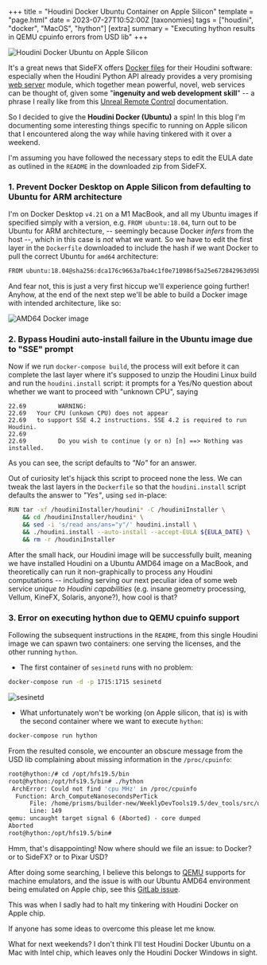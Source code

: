+++
title = "Houdini Docker Ubuntu Container on Apple Silicon"
template = "page.html"
date = 2023-07-27T10:52:00Z
[taxonomies]
tags = ["houdini", "docker", "MacOS", "hython"]
[extra]
summary = "Executing hython results in QEMU cpuinfo errors from USD lib"
+++

![Houdini Docker Ubuntu on Apple Silicon](/attachments/houdini-docker-apple-chip-cover.JPG)

It's a great news that SideFX offers [Docker files](https://www.sidefx.com/download/daily-builds/?docker=true) for their Houdini software: especially when the Houdini Python API already provides a very promising [web server](https://www.sidefx.com/docs/houdini/hwebserver/index.html) module, which together mean powerful, novel, web services can be thought of, given some "**ingenuity and web development skill**" -- a phrase I really like from this [Unreal Remote Control](https://docs.unrealengine.com/5.2/en-US/remote-control-for-unreal-engine/) documentation.

So I decided to give the **Houdini Docker (Ubuntu)** a spin! In this blog I'm documenting some interesting things specific to running on Apple silicon that I encountered along the way while having tinkered with it over a weekend.

I'm assuming you have followed the necessary steps to edit the EULA date as outlined in the `README` in the downloaded zip from SideFX.

### 1. Prevent Docker Desktop on Apple Silicon from defaulting to Ubuntu for ARM architecture

I'm on Docker Desktop `v4.21` on a M1 MacBook, and all my Ubuntu images if specified simply with a version, e.g. `FROM ubuntu:18.04`, turn out to be Ubuntu for ARM architecture, -- seemingly because Docker _infers_ from the host --, which in this case is _not_ what we want. So we have to edit the first layer in the `Dockerfile` downloaded to include the hash if we want Docker to pull the correct Ubuntu for `amd64` architecture:

```bash
FROM ubuntu:18.04@sha256:dca176c9663a7ba4c1f0e710986f5a25e672842963d95b960191e2d9f7185ebe
```

And fear not, this is just a very first hiccup we'll experience going further! Anyhow, at the end of the next step we'll be able to build a Docker image with intended architecture, like so:

![AMD64 Docker image](/attachments/houdini-docker-amd64.png)

### 2. Bypass Houdini auto-install failure in the Ubuntu image due to "SSE" prompt

Now if we run `docker-compose build`, the process will exit before it can complete the last layer where it's supposed to unzip the Houdini Linux build and run the `houdini.install` script: it prompts for a Yes/No question about whether we want to proceed with "unknown CPU", saying

```
22.69         WARNING:
22.69   Your CPU (unkown CPU) does not appear
22.69   to support SSE 4.2 instructions. SSE 4.2 is required to run Houdini.
22.69
22.69         Do you wish to continue (y or n) [n] ==> Nothing was installed.
```

As you can see, the script defaults to _"No"_ for an answer.

Out of curiosity let's hijack this script to proceed none the less. We can tweak the last layers in the `Dockerfile` so that the `houdini.install` script defaults the answer to _"Yes"_, using `sed` in-place:

```bash
RUN tar -xf /houdiniInstaller/houdini* -C /houdiniInstaller \
    && cd /houdiniInstaller/houdini* \
    && sed -i 's/read ans/ans="y"/' houdini.install \
    && ./houdini.install --auto-install --accept-EULA ${EULA_DATE} \
    && rm -r /houdiniInstaller
```

After the small hack, our Houdini image will be successfully built, meaning we have installed Houdini on a Ubuntu AMD64 image on a MacBook, and theoretically can run it non-graphically to process any Houdini computations -- including serving our next peculiar idea of some web service _unique to Houdini capabilities_ (e.g. insane geometry processing, Vellum, KineFX, Solaris, anyone?), how cool is that?

### 3. Error on executing hython due to QEMU cpuinfo support

Following the subsequent instructions in the `README`, from this single Houdini image we can spawn two containers: one serving the licenses, and the other running `hython`.

- The first container of `sesinetd` runs with no problem:

```bash
docker-compose run -d -p 1715:1715 sesinetd
```

![sesinetd](/attachments/houdini-docker-sesinetd.png)

- What unfortunately won't be working (on Apple silicon, that is) is with the second container where we want to execute `hython`:

```bash
docker-compose run hython
```

From the resulted console, we encounter an obscure message from the USD lib complaining about missing information in the `/proc/cpuinfo`:

```bash
root@hython:/# cd /opt/hfs19.5/bin
root@hython:/opt/hfs19.5/bin# ./hython
 ArchError: Could not find 'cpu MHz' in /proc/cpuinfo
  Function: Arch_ComputeNanosecondsPerTick
      File: /home/prisms/builder-new/WeeklyDevTools19.5/dev_tools/src/usd/usd-22.05/USD-py3.7/pxr/base/arch/timing.cpp
      Line: 149
qemu: uncaught target signal 6 (Aborted) - core dumped
Aborted
root@hython:/opt/hfs19.5/bin#
```

Hmm, that's disappointing! Now where should we file an issue: to Docker? or to SideFX? or to Pixar USD?

After doing some searching, I believe this belongs to [QEMU](https://www.qemu.org/) supports for machine emulators, and the issue is with our Ubuntu AMD64 environment being emulated on Apple chip, see this [GitLab issue](https://gitlab.com/qemu-project/qemu/-/issues/750).

This was when I sadly had to halt my tinkering with Houdini Docker on Apple chip.

If anyone has some ideas to overcome this please let me know.

What for next weekends? I don't think I'll test Houdini Docker Ubuntu on a Mac with Intel chip, which leaves only the Houdini Docker Windows in sight.

